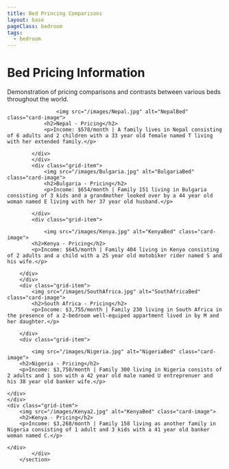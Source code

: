 ```yaml
---
title: Bed Princing Comparisons
layout: base
pageClass: bedroom
tags:
  - bedroom
---
```

<h1>
            Bed Pricing Information
        </h1>
        <p>
            Demonstration of pricing comparisons and contrasts between various beds throughout the world.
        </p>
        <section class="grid-container">
            <div class="card">
                <div class="grid-item">
                
                    <img src="/images/Nepal.jpg" alt="NepalBed" class="card-image">
                <h2>Nepal - Pricing</h2>
                <p>Income: $578/month | A family lives in Nepal consisting of 6 adults and 2 children with a 33 year old female named T living with her extended family.</p>
                
            </div>
            </div>
            <div class="grid-item">
                <img src="/images/Bulgaria.jpg" alt="BulgariaBed" class="card-image">
                <h2>Bulgaria - Pricing</h2>
                <p>Income: $654/month | Family 151 living in Bulgaria consisting of 3 kids and a grandmother looked over by a 44 year old woman named E living with her 37 year old husband.</p>
                
            </div>
            <div class="grid-item">
                
                <img src="/images/Kenya.jpg" alt="KenyaBed" class="card-image">
            <h2>Kenya - Pricing</h2>
            <p>Income: $645/month | Family 404 living in Kenya consisting of 2 adults and a child with a 25 year old motobiker rider named S and his wife.</p>
            
        </div>
        </div>
        <div class="grid-item">
            <img src="/images/SouthAfrica.jpg" alt="SouthAfricaBed" class="card-image">
            <h2>South Africa - Pricing</h2>
            <p>Income: $3,755/month | Family 230 living in South Africa in the presence of a 2-bedroom well-equiped appartment lived in by M and her daughter.</p>
            
        </div>
        <div class="grid-item">
                
            <img src="/images/Nigeria.jpg" alt="NigeriaBed" class="card-image">
        <h2>Nigeria - Pricing</h2>
        <p>Income: $3,750/month | Family 300 living in Nigeria consists of 2 adults and 1 son with a 42 year old male named U entreprenuer and his 38 year old banker wife.</p>
        
    </div>
    </div>
    <div class="grid-item">
        <img src="/images/Kenya2.jpg" alt="KenyaBed" class="card-image">
        <h2>Kenya - Pricing</h2>
        <p>Income: $3,268/month | Family 158 living as another family in Nigeria consisting of 1 adult and 3 kids with a 41 year old banker woman named C.</p>
        
    </div>
            </div>
        </section>